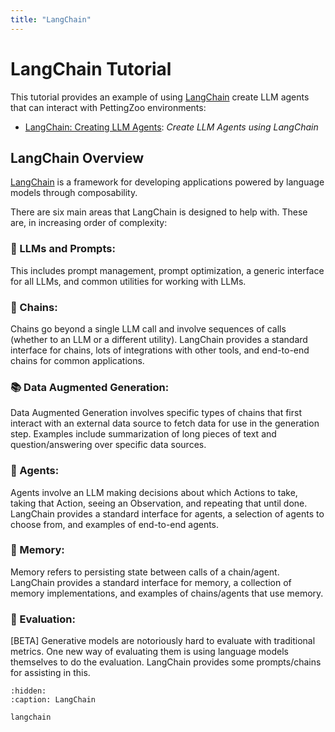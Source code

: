 ```yaml
---
title: "LangChain"
---
```


# LangChain Tutorial

This tutorial provides an example of using [LangChain](https://github.com/hwchase17/langchain) create LLM agents that can interact with PettingZoo environments:

* [LangChain: Creating LLM Agents](/tutorials/langchain/langchain.md): _Create LLM Agents using LangChain_


## LangChain Overview

[LangChain](https://github.com/hwchase17/langchain) is a framework for developing applications powered by language models through composability.

There are six main areas that LangChain is designed to help with. These are, in increasing order of complexity:

### 📃 LLMs and Prompts:

This includes prompt management, prompt optimization, a generic interface for all LLMs, and common utilities for working with LLMs.

### 🔗 Chains:

Chains go beyond a single LLM call and involve sequences of calls (whether to an LLM or a different utility). LangChain provides a standard interface for chains, lots of integrations with other tools, and end-to-end chains for common applications.

### 📚 Data Augmented Generation:

Data Augmented Generation involves specific types of chains that first interact with an external data source to fetch data for use in the generation step. Examples include summarization of long pieces of text and question/answering over specific data sources.

### 🤖 Agents:

Agents involve an LLM making decisions about which Actions to take, taking that Action, seeing an Observation, and repeating that until done. LangChain provides a standard interface for agents, a selection of agents to choose from, and examples of end-to-end agents.

### 🧠 Memory:

Memory refers to persisting state between calls of a chain/agent. LangChain provides a standard interface for memory, a collection of memory implementations, and examples of chains/agents that use memory.

### 🧐 Evaluation:

[BETA] Generative models are notoriously hard to evaluate with traditional metrics. One new way of evaluating them is using language models themselves to do the evaluation. LangChain provides some prompts/chains for assisting in this.


```{toctree}
:hidden:
:caption: LangChain

langchain
```
